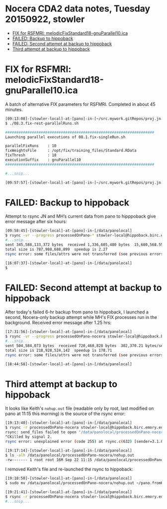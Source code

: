 # Nocera CDA2 data notes, Tuesday 20150922, stowler

  * [FIX for RSFMRI: melodicFixStandard18-gnuParallel10.ica](#fix-for-rsfmri-melodicfixstandard18-gnuparallel10ica)
  * [FAILED: Backup to hippoback](#failed-backup-to-hippoback)
  * [FAILED: Second attempt at backup to hippoback](#failed-second-attempt-at-backup-to-hippoback)
  * [Third attempt at backup to hippoback](#third-attempt-at-backup-to-hippoback)

# FIX for RSFMRI: melodicFixStandard18-gnuParallel10.ica

A batch of alternative FIX parameters for RSFMRI. Completed in about 45 minutes.

```bash
[09:13:08]-[stowler-local]-at-[pano]-in-[~/src.mywork.gitRepos/proj.jn.cda2] on master
$ ./08.3.fix-rest-parallelRuns.sh

###################################################################
Launching parallel executions of 08.1.fix-singleRun.sh

parallelFixRuns    : 10
fixWeightsFile     : /opt/fix/training_files/Standard.RData
fixThresh          : 18
executionSuffix    : gnuParallel10
###################################################################

#...snip...

[09:57:57]-[stowler-local]-at-[pano]-in-[~/src.mywork.gitRepos/proj.jn.cda2] on master
```


# FAILED: Backup to hippoback

Attempt to rsync JN and MH’s current data from pano to hipppoback give error message after six hours:

```bash
[09:58:45]-[stowler-local]-at-[pano]-in-[/data/panolocal]
$ rsync -vr --progress processedOnPano-* stowler-local@hippoback.birc.emory.edu:/data/backup/Atlanta/stowlerWIP/sharedReadOnly/
#...snip...
sent 345,588,133,372 bytes  received 1,336,605,480 bytes  15,680,568.55 bytes/sec
total size is 787,988,688,899  speedup is 2.27
rsync error: some files/attrs were not transferred (see previous errors) (code 23) at main.c(1183) [sender=3.1.0]

[16:07:37]-[stowler-local]-at-[pano]-in-[/data/panolocal]
$
```


# FAILED: Second attempt at backup to hippoback

After today's failed 6-hr backup from pano to hippoback, I launched a second, Nocera-only backup attempt while MH's FIX processes run in the background. Received error message after 1.25 hrs:

```bash
[17:31:56]-[stowler-local]-at-[pano]-in-[/data/panolocal]
$ rsync -vr --progress processedOnPano-nocera stowler-local@hippoback.birc.emory.edu:/data/backup/Atlanta/stowlerWIP/sharedReadOnly/
#...snip...
sent 504,584,073 bytes  received 720,468,828 bytes  302,370.21 bytes/sec
total size is 218,928,524,142  speedup is 178.71
rsync error: some files/attrs were not transferred (see previous errors) (code 23) at main.c(1183) [sender=3.1.0]

[18:44:58]-[stowler-local]-at-[pano]-in-[/data/panolocal]
```


# Third attempt at backup to hippoback

It looks like Keith's `nohup.out` file (readable only by root, last modified on pano at 11:15 this morning) is the source of the rsync error:

```bash
[19:13:40]-[stowler-local]-at-[pano]-in-[/data/panolocal]
$ rsync -r processedOnPano-nocera stowler-local@hippoback.birc.emory.edu:/data/backup/Atlanta/stowlerWIP/sharedReadOnly/
rsync: send_files failed to open "/data/panolocal/processedOnPano-nocera/nohup.out": Permission denied (13)
^CKilled by signal 2.
rsync error: unexplained error (code 255) at rsync.c(632) [sender=3.1.0]

[19:17:14]-[stowler-local]-at-[pano]-in-[/data/panolocal]
$ ls -alh /data/panolocal/processedOnPano-nocera/nohup.out
-rw------- 1 root root 16M Sep 22 11:15 /data/panolocal/processedOnPano-nocera/nohup.out
```

I removed Keith's file and re-launched the rsync to hippoback:

```bash
[19:18:50]-[stowler-local]-at-[pano]-in-[/data/panolocal]
$ sudo mv /data/panolocal/processedOnPano-nocera/nohup.out ~/pano.fromKeith.201509221115.nohup.out

[19:21:41]-[stowler-local]-at-[pano]-in-[/data/panolocal]
$ rsync -r processedOnPano-nocera stowler-local@hippoback.birc.emory.edu:/data/backup/Atlanta/stowlerWIP/sharedReadOnly/
#...snip...
```

